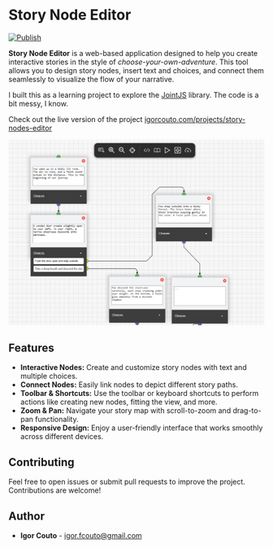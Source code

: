 # Story Node Editor

[![Publish](https://github.com/igor-couto/story-node-editor/actions/workflows/pipeline.yml/badge.svg)](https://github.com/igor-couto/story-node-editor/actions/workflows/pipeline.yml)

**Story Node Editor** is a web-based application designed to help you create interactive stories in the style of _choose-your-own-adventure_. This tool allows you to design story nodes, insert text and choices, and connect them seamlessly to visualize the flow of your narrative.

I built this as a learning project to explore the [JointJS](https://www.jointjs.com/) library. The code is a bit messy, I know.

Check out the live version of the project [igorcouto.com/projects/story-nodes-editor](https://igorcouto.com/projects/story-nodes-editor)

![Screenshot](https://github.com/igor-couto/story-node-editor/blob/main/docs/screenshot.webp)

## Features

- **Interactive Nodes:** Create and customize story nodes with text and multiple choices.
- **Connect Nodes:** Easily link nodes to depict different story paths.
- **Toolbar & Shortcuts:** Use the toolbar or keyboard shortcuts to perform actions like creating new nodes, fitting the view, and more.
- **Zoom & Pan:** Navigate your story map with scroll-to-zoom and drag-to-pan functionality.
- **Responsive Design:** Enjoy a user-friendly interface that works smoothly across different devices.

## Contributing

Feel free to open issues or submit pull requests to improve the project. Contributions are welcome!

## Author

* **Igor Couto** - [igor.fcouto@gmail.com](mailto:igor.fcouto@gmail.com)
